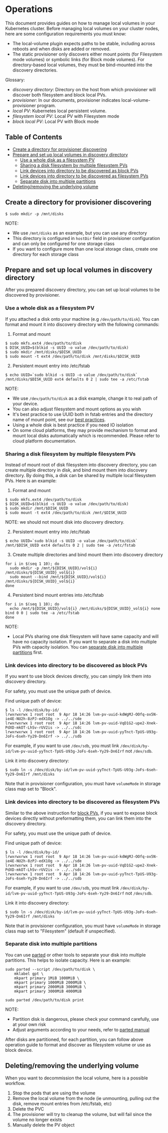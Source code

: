 # Operations

This document provides guides on how to manage local volumes in your Kubernetes
cluster. Before managing local volumes on your cluster nodes, here are some
configuration requirements you must know:

* The local-volume plugin expects paths to be stable, including across
  reboots and when disks are added or removed.
* The static provisioner only discovers either mount points (for Filesystem mode volumes)
  or symbolic links (for Block mode volumes). For directory-based local volumes, they
  must be bind-mounted into the discovery directories.

Glossary:

- _discovery directory_: Directory on the host from which provisioner will
  discover both filesystem and block local PVs.
- _provisioner_: In our documents, provisioner indicates local-volume-provisioner program.
- *local PV*: Kubernetes local persistent volume.
- *filesystem local PV*: Local PV with Filesystem mode
- *block local PV*: Local PV with Block mode

## Table of Contents

- [Create a directory for provisioner discovering](#create-a-directory-for-provisioner-discovering)
- [Prepare and set up local volumes in discovery directory](#prepare-and-set-up-local-volumes-in-discovery-directory)
  * [Use a whole disk as a filesystem PV](#use-a-whole-disk-as-a-filesystem-pv)
  * [Sharing a disk filesystem by multiple filesystem PVs](#sharing-a-disk-filesystem-by-multiple-filesystem-pvs)
  * [Link devices into directory to be discovered as block PVs](#link-devices-into-directory-to-be-discovered-as-block-pvs)
  * [Link devices into directory to be discovered as filesystem PVs](#link-devices-into-directory-to-be-discovered-as-filesystem-pvs)
  * [Separate disk into multiple partitions](#separate-disk-into-multiple-partitions)
- [Deleting/removing the underlying volume](#deletingremoving-the-underlying-volume)

## Create a directory for provisioner discovering

```
$ sudo mkdir -p /mnt/disks
```

NOTE: 

- We use `/mnt/disks` as an example, but you can use any directory 
- This directory is configured in `hostDir` field in provisioner configuration
  and can only be configured for one storage class
- If you want to configure more than one local storage class, create one
  directory for each storage class

## Prepare and set up local volumes in discovery directory

After you prepared discovery directory, you can set up local
volumes to be discovered by provisioner.

### Use a whole disk as a filesystem PV

If you attached a disk onto your machine (e.g `/dev/path/to/disk`). You
can format and mount it into discovery directory with the following commands:

1) Format and mount

```
$ sudo mkfs.ext4 /dev/path/to/disk
$ DISK_UUID=$(blkid -s UUID -o value /dev/path/to/disk) 
$ sudo mkdir /mnt/disks/$DISK_UUID
$ sudo mount -t ext4 /dev/path/to/disk /mnt/disks/$DISK_UUID
```

2) Persistent mount entry into /etc/fstab

```
$ echo UUID=`sudo blkid -s UUID -o value /dev/path/to/disk` /mnt/disks/$DISK_UUID ext4 defaults 0 2 | sudo tee -a /etc/fstab
```

NOTE:

- We use `/dev/path/to/disk` as a disk example, change it to real path of your
  device.
- You can also adjust filesystem and mount options as you wish
- It's best practice to use UUID both in fstab entries and the directory name
  of mount point, see our [best practices](best-practices.md).
- Using a whole disk is best practice if you need IO isolation
- On some cloud platforms, they may provide mechanism to format and mount local
  disks automatically which is recommended. Please refer to cloud platform
  documentation.

### Sharing a disk filesystem by multiple filesystem PVs

Instead of mount root of disk filesystem into discovery directory, you can
create multiple directory in disk, and bind mount them into discovery
directory. By doing this, a disk can be shared by multiple local filesystem
PVs. Here is an example:

1) Format and mount

```
$ sudo mkfs.ext4 /dev/path/to/disk
$ DISK_UUID=$(blkid -s UUID -o value /dev/path/to/disk) 
$ sudo mkdir /mnt/$DISK_UUID
$ sudo mount -t ext4 /dev/path/to/disk /mnt/$DISK_UUID
```

NOTE: we should not mount disk into discovery directory.

2) Persistent mount entry into /etc/fstab

```
$ echo UUID=`sudo blkid -s UUID -o value /dev/path/to/disk` /mnt/$DISK_UUID ext4 defaults 0 2 | sudo tee -a /etc/fstab
```

3) Create multiple directories and bind mount them into discovery directory

```
for i in $(seq 1 10); do
  sudo mkdir -p /mnt/${DISK_UUID}/vol${i} /mnt/disks/${DISK_UUID}_vol${i}
  sudo mount --bind /mnt/${DISK_UUID}/vol${i} /mnt/disks/${DISK_UUID}_vol${i}
done
```

4) Persistent bind mount entries into /etc/fstab

```
for i in $(seq 1 10); do
  echo /mnt/${DISK_UUID}/vol${i} /mnt/disks/${DISK_UUID}_vol${i} none bind 0 0 | sudo tee -a /etc/fstab
done
```

NOTE:

- Local PVs sharing one disk filesystem will have same capacity and will have
  no capacity isolation. If you want to separate a disk into multiple PVs with
  capacity isolation. You can [separate disk into multiple
  partitions](#separate-disk-into-multiple-partitions) first.

### Link devices into directory to be discovered as block PVs

If you want to use block devices directly, you can simply link them into
discovery directory.

For safety, you must use the unique path of device.

Find unique path of device:

```
$ ls -l /dev/disk/by-id/
lrwxrwxrwx 1 root root  9 Apr 18 14:26 lvm-pv-uuid-kdWgMJ-OOfq-ox5N-ie4E-NU2h-8zPJ-edX1Og -> ../../sde
lrwxrwxrwx 1 root root  9 Apr 18 14:26 lvm-pv-uuid-VqD1G2-upe2-Xnek-PdXD-mkOT-LhSv-rUV2is -> ../../sdc
lrwxrwxrwx 1 root root  9 Apr 18 14:26 lvm-pv-uuid-yyTnct-TpUS-U93g-JoFs-6seh-Yy29-Dn6Irf -> ../../sdb
```

For example, if you want to use `/dev/sdb`, you must link
`/dev/disk/by-id/lvm-pv-uuid-yyTnct-TpUS-U93g-JoFs-6seh-Yy29-Dn6Irf` not 
`/dev/sdb`.

Link it into discovery directory:

```
$ sudo ln -s /dev/disk/by-id/lvm-pv-uuid-yyTnct-TpUS-U93g-JoFs-6seh-Yy29-Dn6Irf /mnt/disks
```

Note that in provisioner configuration, you must have `volumeMode` in storage
class map set to "Block".

### Link devices into directory to be discovered as filesystem PVs

Similar to the above instruction for 
[block PVs](#link-devices-into-directory-to-be-discovered-as-block-pvs), if you
want to expose block devices directly without preformatting them, you can link
them into the discovery directory.

For safety, you must use the unique path of device.

Find unique path of device:

```
$ ls -l /dev/disk/by-id/
lrwxrwxrwx 1 root root  9 Apr 18 14:26 lvm-pv-uuid-kdWgMJ-OOfq-ox5N-ie4E-NU2h-8zPJ-edX1Og -> ../../sde
lrwxrwxrwx 1 root root  9 Apr 18 14:26 lvm-pv-uuid-VqD1G2-upe2-Xnek-PdXD-mkOT-LhSv-rUV2is -> ../../sdc
lrwxrwxrwx 1 root root  9 Apr 18 14:26 lvm-pv-uuid-yyTnct-TpUS-U93g-JoFs-6seh-Yy29-Dn6Irf -> ../../sdb
```

For example, if you want to use `/dev/sdb`, you must link
`/dev/disk/by-id/lvm-pv-uuid-yyTnct-TpUS-U93g-JoFs-6seh-Yy29-Dn6Irf` not 
`/dev/sdb`.

Link it into discovery directory:

```
$ sudo ln -s /dev/disk/by-id/lvm-pv-uuid-yyTnct-TpUS-U93g-JoFs-6seh-Yy29-Dn6Irf /mnt/disks
```

Note that in provisioner configuration, you must have `volumeMode` in storage
class map set to "Filesystem" (default if unspecified).

### Separate disk into multiple partitions

You can use [parted](https://www.gnu.org/s/parted/manual/parted.html) or other
tools to separate your disk into multiple partitions. This helps to isolate
capacity. Here is an example:

```
sudo parted --script /dev/path/to/disk \
    mklabel gpt \
    mkpart primary 1MiB 1000MiB \
    mkpart primary 1000MiB 2000MiB \
    mkpart primary 2000MiB 3000MiB \
    mkpart primary 3000MiB 4000MiB

sudo parted /dev/path/to/disk print
```

NOTE:

- Partition disk is dangerous, please check your command carefully, use at your own risk
- Adjust arguments according to your needs, refer to [parted manual](https://www.gnu.org/s/parted/manual/parted.html)

After disks are partitioned, for each partition, you can follow above operation
guide to format and discover as filesystem volume or use as block device.

## Deleting/removing the underlying volume

When you want to decommission the local volume, here is a possible workflow.

1. Stop the pods that are using the volume
2. Remove the local volume from the node (ie unmounting, pulling out the disk, remove mount entries from /etc/fstab, etc)
3. Delete the PVC
4. The provisioner will try to cleanup the volume, but will fail since the volume no longer exists
5. Manually delete the PV object

